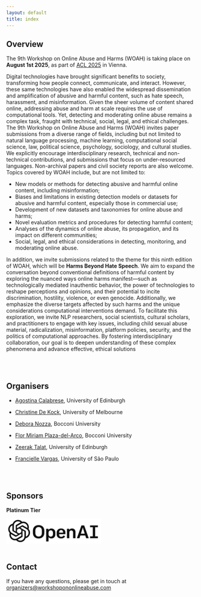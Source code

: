 ```yaml
---
layout: default
title: index
---
```


## Overview

The 9th Workshop on Online Abuse and Harms (WOAH) is taking place on **August 1st 2025**, as part of [ACL 2025](https://2025.aclweb.org/) in Vienna.

Digital technologies have brought significant benefits to society, transforming how people connect, communicate, and interact. However, these same technologies have also enabled the widespread dissemination and amplification of abusive and harmful content, such as hate speech, harassment, and misinformation. Given the sheer volume of content shared online, addressing abuse and harm at scale requires the use of computational tools. Yet, detecting and moderating online abuse remains a complex task, fraught with technical, social, legal, and ethical challenges.
The 9th Workshop on Online Abuse and Harms (WOAH) invites paper submissions from a diverse range of fields, including but not limited to natural language processing, machine learning, computational social science, law, political science, psychology, sociology, and cultural studies. We explicitly encourage interdisciplinary research, technical and non-technical contributions, and submissions that focus on under-resourced languages. Non-archival papers and civil society reports are also welcome.
Topics covered by WOAH include, but are not limited to:
- New models or methods for detecting abusive and harmful online content, including misinformation;
- Biases and limitations in existing detection models or datasets for abusive and harmful content, especially those in commercial use;
- Development of new datasets and taxonomies for online abuse and harms;
- Novel evaluation metrics and procedures for detecting harmful content;
- Analyses of the dynamics of online abuse, its propagation, and its impact on different communities;
- Social, legal, and ethical considerations in detecting, monitoring, and moderating online abuse.


In addition, we invite submissions related to the theme for this ninth edition of WOAH, which will be **Harms Beyond Hate Speech**. We aim to expand the conversation beyond conventional definitions of harmful content by exploring the nuanced ways online harms manifest—such as technologically mediated inauthentic behavior, the power of technologies to reshape perceptions and opinions, and their potential to incite discrimination, hostility, violence, or even genocide. Additionally, we emphasize the diverse targets affected by such harms and the unique considerations computational interventions demand. To facilitate this exploration, we invite NLP researchers, social scientists, cultural scholars, and practitioners to engage with key issues, including child sexual abuse material, radicalization, misinformation, platform policies, security, and the politics of computational approaches. By fostering interdisciplinary collaboration, our goal is to deepen understanding of these complex phenomena and advance effective, ethical solutions


<br/><br/>

## Organisers

- <p><a href="https://ago3.github.io/">Agostina Calabrese</a>, University of Edinburgh</p>
- <p><a href="https://christinedekock.com/">Christine De Kock</a>, University of Melbourne</p>
- <p><a href="https://deboranozza.com/">Debora Nozza</a>, Bocconi University</p>
- <p><a href="https://fmplaza.github.io/">Flor Miriam Plaza-del-Arco</a>, Bocconi University</p>
- <p><a href="https://zeeraktalat.github.io/">Zeerak Talat</a>, University of Edinburgh</p>
- <p><a href="https://franciellevargas.github.io/">Francielle Vargas</a>, University of São Paulo</p>

<br/><br/>

## Sponsors

**Platinum Tier**

<img src="assets/img/diamond.png"  width="50%" height="50%">
<br/><br/>

## Contact
If you have any questions, please get in touch at <a href="mailto:organizers@workshopononlineabuse.com">organizers@workshopononlineabuse.com</a>
